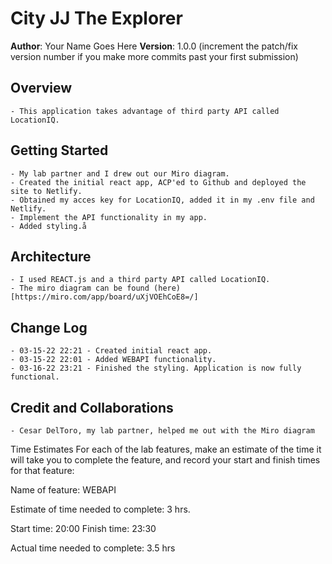 

# City JJ The Explorer

**Author**: Your Name Goes Here
**Version**: 1.0.0 (increment the patch/fix version number if you make more commits past your first submission)

## Overview
    - This application takes advantage of third party API called LocationIQ.
<!-- Provide a high level overview of what this application is and why you are building it, beyond the fact that it's an assignment for this class. (i.e. What's your problem domain?) -->

## Getting Started
    - My lab partner and I drew out our Miro diagram.
    - Created the initial react app, ACP'ed to Github and deployed the site to Netlify.
    - Obtained my acces key for LocationIQ, added it in my .env file and Netlify.
    - Implement the API functionality in my app.
    - Added styling.å

<!-- What are the steps that a user must take in order to build this app on their own machine and get it running? -->

## Architecture
    - I used REACT.js and a third party API called LocationIQ.
    - The miro diagram can be found (here)[https://miro.com/app/board/uXjVOEhCoE8=/]
<!-- Provide a detailed description of the application design. What technologies (languages, libraries, etc) you're using, and any other relevant design information. -->

## Change Log
    - 03-15-22 22:21 - Created initial react app.
    - 03-15-22 22:01 - Added WEBAPI functionality.
    - 03-16-22 23:21 - Finished the styling. Application is now fully functional.
<!-- Use this area to document the iterative changes made to your application as each feature is successfully implemented. Use time stamps. Here's an example:

01-01-2001 4:59pm - Application now has a fully-functional express server, with a GET route for the location resource. -->

## Credit and Collaborations
    - Cesar DelToro, my lab partner, helped me out with the Miro diagram
<!-- Give credit (and a link) to other people or resources that helped you build this application. -->
Time Estimates
For each of the lab features, make an estimate of the time it will take you to complete the feature, and record your start and finish times for that feature:

Name of feature: WEBAPI

Estimate of time needed to complete: 3 hrs.

Start time: 20:00
Finish time: 23:30

Actual time needed to complete: 3.5 hrs